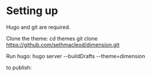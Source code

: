 # Setting up

Hugo and git are required.

Clone the theme:
    cd themes
    git clone https://github.com/sethmacleod/dimension.git

Run hugo:
    hugo server --buildDrafts --theme=dimension

to publish:

